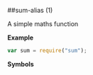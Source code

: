 <a name="module_sum-alias"></a>
##sum-alias (1)

A simple maths function

  
**Example**  
```js
var sum = require("sum");
```
**Symbols**  

